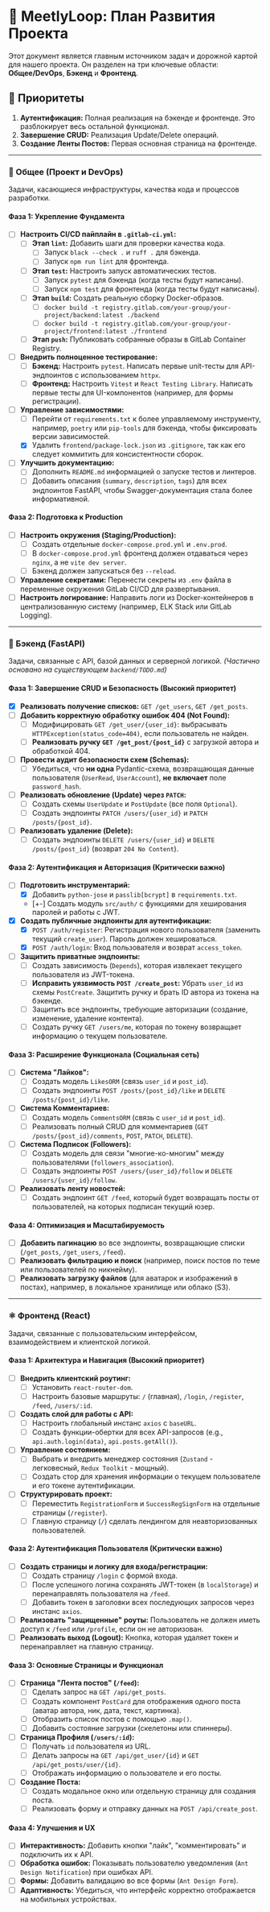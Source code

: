 # 🚀 MeetlyLoop: План Развития Проекта

Этот документ является главным источником задач и дорожной картой для нашего проекта. Он разделен на три ключевые области: **Общее/DevOps**, **Бэкенд** и **Фронтенд**.

## 🎯 Приоритеты

1.  **Аутентификация:** Полная реализация на бэкенде и фронтенде. Это разблокирует весь остальной функционал.
2.  **Завершение CRUD:** Реализация Update/Delete операций.
3.  **Создание Ленты Постов:** Первая основная страница на фронтенде.

---

### 🚀 Общее (Проект и DevOps)

Задачи, касающиеся инфраструктуры, качества кода и процессов разработки.

#### Фаза 1: Укрепление Фундамента

-   [ ] **Настроить CI/CD пайплайн в `.gitlab-ci.yml`:**
    -   [ ] **Этап `lint`:** Добавить шаги для проверки качества кода.
        -   [ ] Запуск `black --check .` и `ruff .` для бэкенда.
        -   [ ] Запуск `npm run lint` для фронтенда.
    -   [ ] **Этап `test`:** Настроить запуск автоматических тестов.
        -   [ ] Запуск `pytest` для бэкенда (когда тесты будут написаны).
        -   [ ] Запуск `npm test` для фронтенда (когда тесты будут написаны).
    -   [ ] **Этап `build`:** Создать реальную сборку Docker-образов.
        -   [ ] `docker build -t registry.gitlab.com/your-group/your-project/backend:latest ./backend`
        -   [ ] `docker build -t registry.gitlab.com/your-group/your-project/frontend:latest ./frontend`
    -   [ ] **Этап `push`:** Публиковать собранные образы в GitLab Container Registry.
-   [ ] **Внедрить полноценное тестирование:**
    -   [ ] **Бэкенд:** Настроить `pytest`. Написать первые unit-тесты для API-эндпоинтов с использованием `httpx`.
    -   [ ] **Фронтенд:** Настроить `Vitest` и `React Testing Library`. Написать первые тесты для UI-компонентов (например, для формы регистрации).
-   [ ] **Управление зависимостями:**
    -   [ ] Перейти от `requirements.txt` к более управляемому инструменту, например, `poetry` или `pip-tools` для бэкенда, чтобы фиксировать версии зависимостей.
    -   [x] Удалить `frontend/package-lock.json` из `.gitignore`, так как его следует коммитить для консистентности сборок.
-   [ ] **Улучшить документацию:**
    -   [ ] Дополнить `README.md` информацией о запуске тестов и линтеров.
    -   [ ] Добавить описания (`summary`, `description`, `tags`) для всех эндпоинтов FastAPI, чтобы Swagger-документация стала более информативной.

#### Фаза 2: Подготовка к Production

-   [ ] **Настроить окружения (Staging/Production):**
    -   [ ] Создать отдельные `docker-compose.prod.yml` и `.env.prod`.
    -   [ ] В `docker-compose.prod.yml` фронтенд должен отдаваться через `nginx`, а не `vite dev server`.
    -   [ ] Бэкенд должен запускаться без `--reload`.
-   [ ] **Управление секретами:** Перенести секреты из `.env` файла в переменные окружения GitLab CI/CD для развертывания.
-   [ ] **Настроить логирование:** Направить логи из Docker-контейнеров в централизованную систему (например, ELK Stack или GitLab Logging).

---

### 🐍 Бэкенд (FastAPI)

Задачи, связанные с API, базой данных и серверной логикой. *(Частично основано на существующем `backend/TODO.md`)*

#### Фаза 1: Завершение CRUD и Безопасность (Высокий приоритет)

-   [x] **Реализовать получение списков:** `GET /get_users`, `GET /get_posts`.
-   [ ] **Добавить корректную обработку ошибок 404 (Not Found):**
    -   [ ] Модифицировать `GET /get_user/{user_id}`: выбрасывать `HTTPException(status_code=404)`, если пользователь не найден.
    -   [ ] **Реализовать ручку `GET /get_post/{post_id}`** с загрузкой автора и обработкой 404.
-   [ ] **Провести аудит безопасности схем (Schemas):**
    -   [ ] Убедиться, что **ни одна** Pydantic-схема, возвращающая данные пользователя (`UserRead`, `UserAccount`), **не включает** поле `password_hash`.
-   [ ] **Реализовать обновление (Update) через `PATCH`:**
    -   [ ] Создать схемы `UserUpdate` и `PostUpdate` (все поля `Optional`).
    -   [ ] Создать эндпоинты `PATCH /users/{user_id}` и `PATCH /posts/{post_id}`.
-   [ ] **Реализовать удаление (Delete):**
    -   [ ] Создать эндпоинты `DELETE /users/{user_id}` и `DELETE /posts/{post_id}` (возврат `204 No Content`).

#### Фаза 2: Аутентификация и Авторизация (Критически важно)

-   [ ] **Подготовить инструментарий:**
    -   [x] Добавить `python-jose` и `passlib[bcrypt]` в `requirements.txt`.
    -   [+-] Создать модуль `src/auth/` с функциями для хеширования паролей и работы с JWT.
-   [x] **Создать публичные эндпоинты для аутентификации:**
    -   [x] `POST /auth/register`: Регистрация нового пользователя (заменить текущий `create_user`). Пароль должен хешироваться.
    -   [x] `POST /auth/login`: Вход пользователя и возврат `access_token`.
-   [ ] **Защитить приватные эндпоинты:**
    -   [ ] Создать зависимость (`Depends`), которая извлекает текущего пользователя из JWT-токена.
    -   [ ] **Исправить уязвимость `POST /create_post`:** Убрать `user_id` из схемы `PostCreate`. Защитить ручку и брать ID автора из токена на бэкенде.
    -   [ ] Защитить все эндпоинты, требующие авторизации (создание, изменение, удаление контента).
    -   [ ] Создать ручку `GET /users/me`, которая по токену возвращает информацию о текущем пользователе.

#### Фаза 3: Расширение Функционала (Социальная сеть)

-   [ ] **Система "Лайков":**
    -   [ ] Создать модель `LikesORM` (связь `user_id` и `post_id`).
    -   [ ] Создать эндпоинты `POST /posts/{post_id}/like` и `DELETE /posts/{post_id}/like`.
-   [ ] **Система Комментариев:**
    -   [ ] Создать модель `CommentsORM` (связь с `user_id` и `post_id`).
    -   [ ] Реализовать полный CRUD для комментариев (`GET /posts/{post_id}/comments`, `POST`, `PATCH`, `DELETE`).
-   [ ] **Система Подписок (Followers):**
    -   [ ] Создать модель для связи "многие-ко-многим" между пользователями (`followers_association`).
    -   [ ] Создать эндпоинты `POST /users/{user_id}/follow` и `DELETE /users/{user_id}/follow`.
-   [ ] **Реализовать ленту новостей:**
    -   [ ] Создать эндпоинт `GET /feed`, который будет возвращать посты от пользователей, на которых подписан текущий юзер.

#### Фаза 4: Оптимизация и Масштабируемость

-   [ ] **Добавить пагинацию** во все эндпоинты, возвращающие списки (`/get_posts`, `/get_users`, `/feed`).
-   [ ] **Реализовать фильтрацию и поиск** (например, поиск постов по теме или пользователей по никнейму).
-   [ ] **Реализовать загрузку файлов** (для аватарок и изображений в постах), например, в локальное хранилище или облако (S3).

---

### ⚛️ Фронтенд (React)

Задачи, связанные с пользовательским интерфейсом, взаимодействием и клиентской логикой.

#### Фаза 1: Архитектура и Навигация (Высокий приоритет)

-   [ ] **Внедрить клиентский роутинг:**
    -   [ ] Установить `react-router-dom`.
    -   [ ] Настроить базовые маршруты: `/` (главная), `/login`, `/register`, `/feed`, `/users/:id`.
-   [ ] **Создать слой для работы с API:**
    -   [ ] Настроить глобальный инстанс `axios` с `baseURL`.
    -   [ ] Создать функции-обертки для всех API-запросов (e.g., `api.auth.login(data)`, `api.posts.getAll()`).
-   [ ] **Управление состоянием:**
    -   [ ] Выбрать и внедрить менеджер состояния (`Zustand` - легковесный, `Redux Toolkit` - мощный).
    -   [ ] Создать стор для хранения информации о текущем пользователе и его токене аутентификации.
-   [ ] **Структурировать проект:**
    -   [ ] Переместить `RegistrationForm` и `SuccessRegSignForm` на отдельные страницы (`/register`).
    -   [ ] Главную страницу (`/`) сделать лендингом для неавторизованных пользователей.

#### Фаза 2: Аутентификация Пользователя (Критически важно)

-   [ ] **Создать страницы и логику для входа/регистрации:**
    -   [ ] Создать страницу `/login` с формой входа.
    -   [ ] После успешного логина сохранять JWT-токен (в `localStorage`) и перенаправлять пользователя на `/feed`.
    -   [ ] Добавить токен в заголовки всех последующих запросов через инстанс `axios`.
-   [ ] **Реализовать "защищенные" роуты:** Пользователь не должен иметь доступ к `/feed` или `/profile`, если он не авторизован.
-   [ ] **Реализовать выход (Logout):** Кнопка, которая удаляет токен и перенаправляет на главную страницу.

#### Фаза 3: Основные Страницы и Функционал

-   [ ] **Страница "Лента постов" (`/feed`):**
    -   [ ] Сделать запрос на `GET /api/get_posts`.
    -   [ ] Создать компонент `PostCard` для отображения одного поста (аватар автора, ник, дата, текст, картинка).
    -   [ ] Отобразить список постов с помощью `.map()`.
    -   [ ] Добавить состояние загрузки (скелетоны или спиннеры).
-   [ ] **Страница Профиля (`/users/:id`):**
    -   [ ] Получать `id` пользователя из URL.
    -   [ ] Делать запросы на `GET /api/get_user/{id}` и `GET /api/get_posts/user/{id}`.
    -   [ ] Отображать информацию о пользователе и его посты.
-   [ ] **Создание Поста:**
    -   [ ] Создать модальное окно или отдельную страницу для создания поста.
    -   [ ] Реализовать форму и отправку данных на `POST /api/create_post`.

#### Фаза 4: Улучшения и UX

-   [ ] **Интерактивность:** Добавить кнопки "лайк", "комментировать" и подключить их к API.
-   [ ] **Обработка ошибок:** Показывать пользователю уведомления (`Ant Design Notification`) при ошибках API.
-   [ ] **Формы:** Добавить валидацию во все формы (`Ant Design Form`).
-   [ ] **Адаптивность:** Убедиться, что интерфейс корректно отображается на мобильных устройствах.